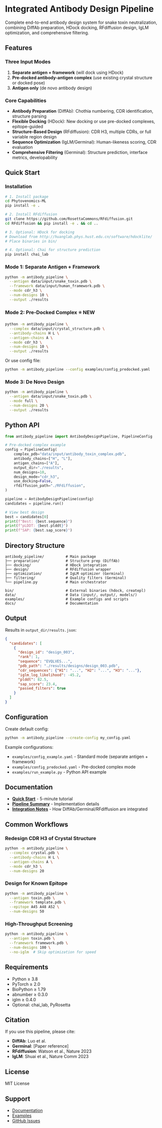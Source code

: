 # Integrated Antibody Design Pipeline

Complete end-to-end antibody design system for snake toxin neutralization, combining DiffAb preparation, HDock docking, RFdiffusion design, IgLM optimization, and comprehensive filtering.

## Features

### Three Input Modes

1. **Separate antigen + framework** (will dock using HDock)
2. **Pre-docked antibody-antigen complex** (use existing crystal structure or docked pose)
3. **Antigen only** (de novo antibody design)

### Core Capabilities

- **Antibody Preparation** (DiffAb): Chothia numbering, CDR identification, structure parsing
- **Flexible Docking** (HDock): New docking or use pre-docked complexes, epitope-guided
- **Structure-Based Design** (RFdiffusion): CDR H3, multiple CDRs, or full variable region design
- **Sequence Optimization** (IgLM/Germinal): Human-likeness scoring, CDR evaluation
- **Comprehensive Filtering** (Germinal): Structure prediction, interface metrics, developability

## Quick Start

### Installation

```bash
# 1. Install package
cd Phytovenomics-ML
pip install -e .

# 2. Install RFdiffusion
git clone https://github.com/RosettaCommons/RFdiffusion.git
cd RFdiffusion && pip install -e . && cd ..

# 3. Optional: HDock for docking
# Download from http://huanglab.phys.hust.edu.cn/software/hdocklite/
# Place binaries in bin/

# 4. Optional: Chai for structure prediction
pip install chai_lab
```

### Mode 1: Separate Antigen + Framework

```bash
python -m antibody_pipeline \
  --antigen data/input/snake_toxin.pdb \
  --framework data/input/human_framework.pdb \
  --mode cdr_h3 \
  --num-designs 10 \
  --output ./results
```

### Mode 2: Pre-Docked Complex ⭐ NEW

```bash
python -m antibody_pipeline \
  --complex data/input/crystal_structure.pdb \
  --antibody-chains H L \
  --antigen-chains A \
  --mode cdr_h3 \
  --num-designs 10 \
  --output ./results
```

Or use config file:
```bash
python -m antibody_pipeline --config examples/config_predocked.yaml
```

### Mode 3: De Novo Design

```bash
python -m antibody_pipeline \
  --antigen data/input/snake_toxin.pdb \
  --mode full \
  --num-designs 20 \
  --output ./results
```

## Python API

```python
from antibody_pipeline import AntibodyDesignPipeline, PipelineConfig

# Pre-docked complex example
config = PipelineConfig(
    complex_pdb="data/input/antibody_toxin_complex.pdb",
    antibody_chains=["H", "L"],
    antigen_chains=["A"],
    output_dir="./results",
    num_designs=10,
    design_mode="cdr_h3",
    use_docking=False,
    rfdiffusion_path="./RFdiffusion",
)

pipeline = AntibodyDesignPipeline(config)
candidates = pipeline.run()

# View best design
best = candidates[0]
print(f"Best: {best.sequence}")
print(f"pLDDT: {best.plddt}")
print(f"SAP: {best.sap_score}")
```

## Directory Structure

```
antibody_pipeline/          # Main package
├── preparation/            # Structure prep (DiffAb)
├── docking/                # HDock integration
├── design/                 # RFdiffusion wrapper
├── optimization/           # IgLM optimizer (Germinal)
├── filtering/              # Quality filters (Germinal)
└── pipeline.py             # Main orchestrator

bin/                        # External binaries (hdock, createpl)
data/                       # Data (input/, output/, models/)
examples/                   # Example configs and scripts
docs/                       # Documentation
```

## Output

Results in `output_dir/results.json`:

```json
{
  "candidates": [
    {
      "design_id": "design_003",
      "rank": 1,
      "sequence": "EVQLVES...",
      "pdb_path": "./results/designs/design_003.pdb",
      "cdr_sequences": {"H1": "...", "H2": "...", "H3": "..."},
      "iglm_log_likelihood": -45.2,
      "plddt": 82.5,
      "sap_score": 23.4,
      "passed_filters": true
    }
  ]
}
```

## Configuration

Create default config:
```bash
python -m antibody_pipeline --create-config my_config.yaml
```

Example configurations:
- `examples/config_example.yaml` - Standard mode (separate antigen + framework)
- `examples/config_predocked.yaml` - Pre-docked complex mode
- `examples/run_example.py` - Python API example

## Documentation

- **[Quick Start](docs/QUICK_START.md)** - 5-minute tutorial
- **[Pipeline Summary](docs/PIPELINE_SUMMARY.md)** - Implementation details
- **[Integration Notes](docs/INTEGRATION_NOTES.md)** - How DiffAb/Germinal/RFdiffusion are integrated

## Common Workflows

### Redesign CDR H3 of Crystal Structure

```bash
python -m antibody_pipeline \
  --complex crystal.pdb \
  --antibody-chains H L \
  --antigen-chains A \
  --mode cdr_h3 \
  --num-designs 20
```

### Design for Known Epitope

```bash
python -m antibody_pipeline \
  --antigen toxin.pdb \
  --framework template.pdb \
  --epitope A45 A48 A52 \
  --num-designs 50
```

### High-Throughput Screening

```bash
python -m antibody_pipeline \
  --antigen toxin.pdb \
  --framework framework.pdb \
  --num-designs 100 \
  --no-iglm  # Skip optimization for speed
```

## Requirements

- Python ≥ 3.8
- PyTorch ≥ 2.0
- BioPython ≥ 1.79
- abnumber ≥ 0.3.0
- iglm ≥ 0.4.0
- Optional: chai_lab, PyRosetta

## Citation

If you use this pipeline, please cite:
- **DiffAb**: Luo et al.
- **Germinal**: [Paper reference]
- **RFdiffusion**: Watson et al., Nature 2023
- **IgLM**: Shuai et al., Nature Comm 2023

## License

MIT License

## Support

- [Documentation](docs/)
- [Examples](examples/)
- [GitHub Issues](https://github.com/your-repo/issues)